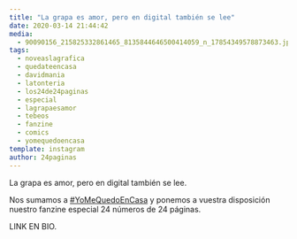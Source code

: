 ```yaml
---
title: "La grapa es amor, pero en digital también se lee"
date: 2020-03-14 21:44:42
media: 
  - 90090156_215825332861465_8135844646500414059_n_17854349578873463.jpg
tags: 
  - noveaslagrafica
  - quedateencasa
  - davidmania
  - latonteria
  - los24de24paginas
  - especial
  - lagrapaesamor
  - tebeos
  - fanzine
  - comics
  - yomequedoencasa
template: instagram
author: 24paginas
---
```


La grapa es amor, pero en digital también se lee.

Nos sumamos a [#YoMeQuedoEnCasa](/tags/yomequedoencasa) y ponemos a vuestra disposición nuestro fanzine especial 24 números de 24 páginas.

LINK EN BIO.
